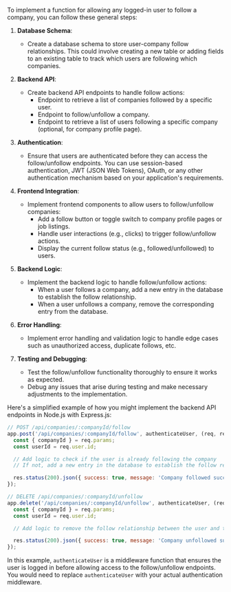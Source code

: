 To implement a function for allowing any logged-in user to follow a company, you can follow these general steps:

1. **Database Schema**:
   - Create a database schema to store user-company follow relationships. This could involve creating a new table or adding fields to an existing table to track which users are following which companies.

2. **Backend API**:
   - Create backend API endpoints to handle follow actions:
     - Endpoint to retrieve a list of companies followed by a specific user.
     - Endpoint to follow/unfollow a company.
     - Endpoint to retrieve a list of users following a specific company (optional, for company profile page).

3. **Authentication**:
   - Ensure that users are authenticated before they can access the follow/unfollow endpoints. You can use session-based authentication, JWT (JSON Web Tokens), OAuth, or any other authentication mechanism based on your application's requirements.

4. **Frontend Integration**:
   - Implement frontend components to allow users to follow/unfollow companies:
     - Add a follow button or toggle switch to company profile pages or job listings.
     - Handle user interactions (e.g., clicks) to trigger follow/unfollow actions.
     - Display the current follow status (e.g., followed/unfollowed) to users.

5. **Backend Logic**:
   - Implement the backend logic to handle follow/unfollow actions:
     - When a user follows a company, add a new entry in the database to establish the follow relationship.
     - When a user unfollows a company, remove the corresponding entry from the database.

6. **Error Handling**:
   - Implement error handling and validation logic to handle edge cases such as unauthorized access, duplicate follows, etc.

7. **Testing and Debugging**:
   - Test the follow/unfollow functionality thoroughly to ensure it works as expected.
   - Debug any issues that arise during testing and make necessary adjustments to the implementation.

Here's a simplified example of how you might implement the backend API endpoints in Node.js with Express.js:

```javascript
// POST /api/companies/:companyId/follow
app.post('/api/companies/:companyId/follow', authenticateUser, (req, res) => {
  const { companyId } = req.params;
  const userId = req.user.id;

  // Add logic to check if the user is already following the company
  // If not, add a new entry in the database to establish the follow relationship

  res.status(200).json({ success: true, message: 'Company followed successfully' });
});

// DELETE /api/companies/:companyId/unfollow
app.delete('/api/companies/:companyId/unfollow', authenticateUser, (req, res) => {
  const { companyId } = req.params;
  const userId = req.user.id;

  // Add logic to remove the follow relationship between the user and the company

  res.status(200).json({ success: true, message: 'Company unfollowed successfully' });
});
```

In this example, `authenticateUser` is a middleware function that ensures the user is logged in before allowing access to the follow/unfollow endpoints. You would need to replace `authenticateUser` with your actual authentication middleware.